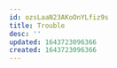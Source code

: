 ```yaml
---
id: ozsLaaN23AKoOnYLfiz9s
title: Trouble
desc: ''
updated: 1643723096366
created: 1643723096366
---
```


